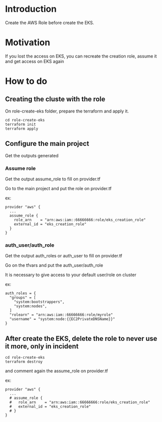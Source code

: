 # Introduction

Create the AWS Role before create the EKS.

# Motivation

If you lost the access on EKS, you can recreate the creation role, assume it and get access on EKS again

# How to do

## Creating the cluste with the role

On role-create-eks folder, prepare the terraform and apply it.

```
cd role-create-eks
terraform init
terraform apply
```

## Configure the main project

Get the outputs generated

### Assume role

Get the output assume_role to fill on provider.tf

Go to the main project and put the role on provider.tf

ex:

```
provider "aws" {
  ...
  assume_role {
    role_arn    = "arn:aws:iam::66666666:role/eks_creation_role"
    external_id = "eks_creation_role"
  }
}
```

### auth_user/auth_role

Get the output auth_roles or auth_user to fill on provider.tf

Go on the tfvars and put the auth_user/auth_role

It is necessary to give access to your default user/role on cluster

ex:
```
auth_roles = {
  "groups" = [
    "system:bootstrappers",
    "system:nodes",
  ]
  "rolearn" = "arn:aws:iam::66666666:role/myrole"
  "username" = "system:node:{{EC2PrivateDNSName}}"
}
```


## After create the EKS, delete the role to never use it more, only in incident

```
cd role-create-eks
terraform destroy
```

and comment again the assume_role on provider.tf

ex:

```
provider "aws" {
  ...
  # assume_role {
  #   role_arn    = "arn:aws:iam::66666666:role/eks_creation_role"
  #   external_id = "eks_creation_role"
  # }
}
```
